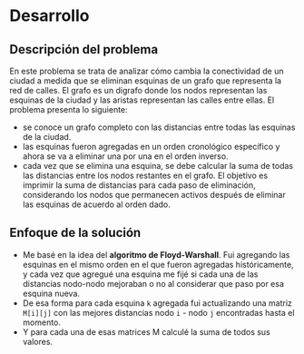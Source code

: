 # Desarrollo

## Descripción del problema 

En este problema se trata de analizar cómo cambia la conectividad de un ciudad a medida que se eliminan esquinas de un grafo que representa la red de calles. El grafo es un digrafo donde los nodos representan las esquinas de la ciudad y las aristas representan las calles entre ellas.
El problema presenta lo siguiente: 
- se conoce un grafo completo con las distancias entre todas las esquinas de la ciudad.
- las esquinas fueron agregadas en un orden cronológico específico y ahora se va a eliminar una por una en el orden inverso.
- cada vez que se elimina una esquina, se debe calcular la suma de todas las distancias entre los nodos restantes en el grafo.
El objetivo es imprimir la suma de distancias para cada paso de eliminación, considerando los nodos que permanecen activos después de eliminar las esquinas de acuerdo al orden dado.

## Enfoque de la solución 

- Me basé en la idea del **algoritmo de Floyd-Warshall**. Fui agregando las esquinas en el mismo orden en el que fueron agregadas históricamente, y cada vez que agregué una esquina me fijé si cada una de las distancias nodo-nodo mejoraban o no al considerar que paso por esa esquina nueva.
- De esa forma para cada esquina `k` agregada fui actualizando una matriz `M[i][j]` con las mejores distancias nodo `i` - nodo `j` encontradas hasta el momento. 
- Y para cada una de esas matrices M calculé la suma de todos sus valores.
